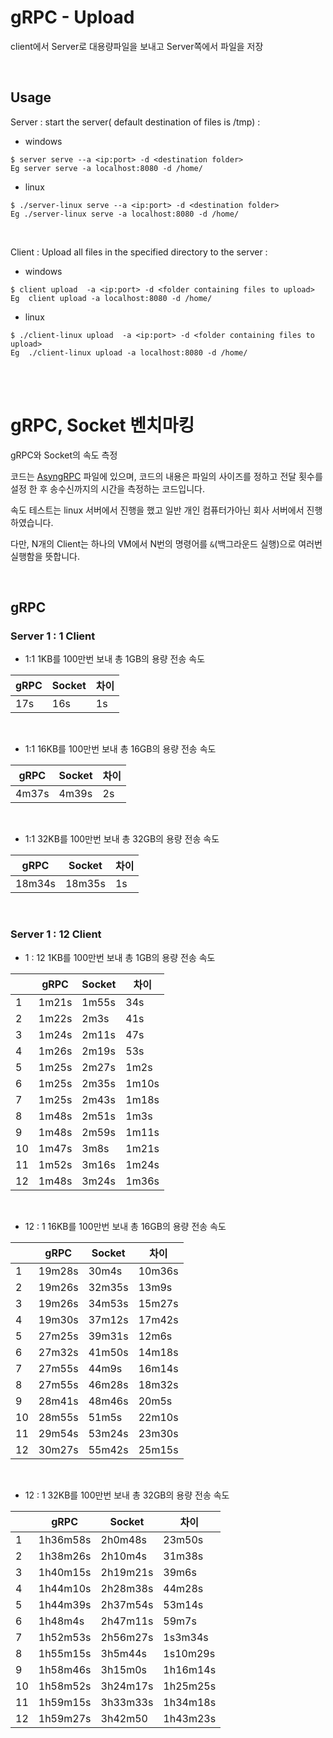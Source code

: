 # gRPC - Upload

client에서 Server로 대용량파일을 보내고 Server쪽에서 파일을 저장

<br>

## Usage

Server : start the server( default destination of files is /tmp) :

- windows

```
$ server serve --a <ip:port> -d <destination folder>
Eg server serve -a localhost:8080 -d /home/
```

- linux

```
$ ./server-linux serve --a <ip:port> -d <destination folder>
Eg ./server-linux serve -a localhost:8080 -d /home/
```

<br>

Client : Upload all files in the specified directory to the server :

- windows

```
$ client upload  -a <ip:port> -d <folder containing files to upload>   
Eg  client upload -a localhost:8080 -d /home/
```

- linux

```
$ ./client-linux upload  -a <ip:port> -d <folder containing files to upload>   
Eg  ./client-linux upload -a localhost:8080 -d /home/
```

<br>

<br>

# gRPC, Socket 벤치마킹

gRPC와 Socket의 속도 측정

코드는 [AsyngRPC](async_rpc/) 파일에 있으며, 코드의 내용은 파일의 사이즈를 정하고 전달 횟수를 설정 한 후 송수신까지의 시간을 측정하는 코드입니다.

속도 테스트는 linux 서버에서 진행을 했고 일반 개인 컴퓨터가아닌 회사 서버에서 진행하였습니다.

다만, N개의 Client는 하나의 VM에서 N번의 명령어를 `&`(백그라운드 실행)으로 여러번 실행함을 뜻합니다.

<br>

## gRPC
### Server 1 : 1 Client

- 1:1 1KB를 100만번 보내 총 1GB의 용량 전송 속도

| gRPC | Socket | 차이 |
| ---- | ------ | ---- |
| 17s  | 16s    | 1s   |

<br>

- 1:1 16KB를 100만번 보내 총 16GB의 용량 전송 속도

| gRPC  | Socket | 차이 |
| ----- | ------ | ---- |
| 4m37s | 4m39s  | 2s   |

<br>

- 1:1 32KB를 100만번 보내 총 32GB의 용량 전송 속도

| gRPC   | Socket | 차이 |
| ------ | ------ | ---- |
| 18m34s | 18m35s | 1s   |

<br>



### Server 1 : 12 Client

- 1 : 12 1KB를 100만번 보내 총 1GB의 용량 전송 속도

|      | gRPC  | Socket | 차이  |
| ---- | ----- | ------ | ----- |
| 1    | 1m21s | 1m55s  | 34s   |
| 2    | 1m22s | 2m3s   | 41s   |
| 3    | 1m24s | 2m11s  | 47s   |
| 4    | 1m26s | 2m19s  | 53s   |
| 5    | 1m25s | 2m27s  | 1m2s  |
| 6    | 1m25s | 2m35s  | 1m10s |
| 7    | 1m25s | 2m43s  | 1m18s |
| 8    | 1m48s | 2m51s  | 1m3s  |
| 9    | 1m48s | 2m59s  | 1m11s |
| 10   | 1m47s | 3m8s   | 1m21s |
| 11   | 1m52s | 3m16s  | 1m24s |
| 12   | 1m48s | 3m24s  | 1m36s |

<br>

- 12 : 1 16KB를 100만번 보내 총 16GB의 용량 전송 속도

|      | gRPC   | Socket | 차이   |
| ---- | ------ | ------ | ------ |
| 1    | 19m28s | 30m4s  | 10m36s |
| 2    | 19m26s | 32m35s | 13m9s  |
| 3    | 19m26s | 34m53s | 15m27s |
| 4    | 19m30s | 37m12s | 17m42s |
| 5    | 27m25s | 39m31s | 12m6s  |
| 6    | 27m32s | 41m50s | 14m18s |
| 7    | 27m55s | 44m9s  | 16m14s |
| 8    | 27m55s | 46m28s | 18m32s |
| 9    | 28m41s | 48m46s | 20m5s  |
| 10   | 28m55s | 51m5s  | 22m10s |
| 11   | 29m54s | 53m24s | 23m30s |
| 12   | 30m27s | 55m42s | 25m15s |

<br>

- 12 : 1 32KB를 100만번 보내 총 32GB의 용량 전송 속도

|      | gRPC     | Socket   | 차이     |
| ---- | -------- | -------- | -------- |
| 1    | 1h36m58s | 2h0m48s  | 23m50s   |
| 2    | 1h38m26s | 2h10m4s  | 31m38s   |
| 3    | 1h40m15s | 2h19m21s | 39m6s    |
| 4    | 1h44m10s | 2h28m38s | 44m28s   |
| 5    | 1h44m39s | 2h37m54s | 53m14s   |
| 6    | 1h48m4s  | 2h47m11s | 59m7s    |
| 7    | 1h52m53s | 2h56m27s | 1s3m34s  |
| 8    | 1h55m15s | 3h5m44s  | 1s10m29s |
| 9    | 1h58m46s | 3h15m0s  | 1h16m14s |
| 10   | 1h58m52s | 3h24m17s | 1h25m25s |
| 11   | 1h59m15s | 3h33m33s | 1h34m18s |
| 12   | 1h59m27s | 3h42m50  | 1h43m23s |

